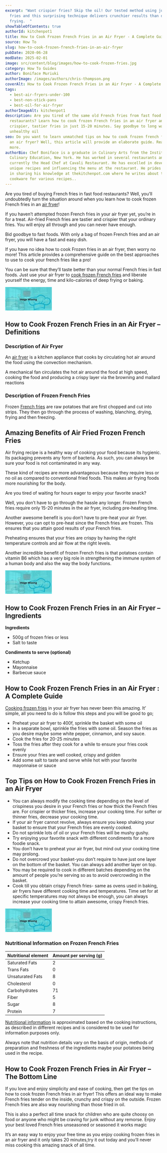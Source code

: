 ```yaml
---
excerpt: "Want crispier fries? Skip the oil! Our tested method using just frozen
  fries and this surprising technique delivers crunchier results than deep
  frying.  "
showTableOfContents: true
authorId: kitchenpot1
title: How to Cook Frozen French Fries in an Air Fryer - A Complete Guide
source: How To
slug: how-to-cook-frozen-french-fries-in-an-air-fryer
pubDate: 2020-06-28
modDate: 2025-02-01
image: src/content/blog/images/how-to-cook-frozen-fries.jpg
category: How To Guides
author: Boniface Muriuki
authorImage: /images/authors/chris-thompson.png
coverAlt: How to Cook Frozen French Fries in an Air Fryer - A Complete Guide
tags:
  - best-air-fryers-under-100
  - best-non-stick-pans
  - best-oil-for-air-fryer
authorImageAlt: kitchenpot1
description: Are you tired of the same old French fries from fast food
  restaurants? Learn how to cook frozen French fries in an air fryer and enjoy
  crispier, tastier fries in just 15-20 minutes. Say goodbye to long waits and
  unhealthy oil
seo: Do you want to learn unmatched tips on how to cook frozen french fries in
  an air fryer? Well, this article will provide an elaborate guide. Read on for
  more.
authorBio: Chef Boniface is a graduate in Culinary Arts from the Institute of
  Culinary Education, New York. He has worked in several restaurants and is
  currently the Head Chef at Cavali Restaurant. He has excelled in developing
  unique recipes and influencing the menu at the restaurant. He prides himself
  in sharing his knowledge at thekitchenpot.com where he writes about the best
  cookware for various recipes..
---
```


Are you tired of buying French fries in fast food restaurants? Well, you’ll undoubtedly turn the situation around when you learn how to cook frozen French fries in an [air fryer](https://thekitchenpot.com/blog/best-air-fryers-under-100//)!

If you haven’t attempted frozen French fries in your air fryer yet, you’re in for a treat. Air-fried French fries are tastier and crispier that your ordinary fries. You will enjoy all through and you can never have enough.

Bid goodbye to fast foods. With only a bag of frozen French fries and an air fryer, you will have a fast and easy dish.

If you have no idea how to cook Frozen fries in an air fryer, then worry no more! This article provides a comprehensive guide on the best approaches to use to cook your french fries like a pro!

You can be sure that they’ll taste better than your normal French fries in fast foods. Just use your air fryer to [cook frozen French fries](https://www.potatochipsmachinery.com/news/frozen-french-fries-making.html) and liberate yourself the energy, time and kilo-calories of deep frying or baking.

![How to cook frozen french fries in an air fryer](images/portablegasgrill.jpg)

## **How to Cook Frozen French Fries in an Air Fryer – Definitions**

### **Description of Air Fryer**

An [air fryer](https://en.wikipedia.org/wiki/Air_fryer) is a kitchen appliance that cooks by circulating hot air around the food using the convection mechanism.

A mechanical fan circulates the hot air around the food at high speed, cooking the food and producing a crispy layer via the browning and mallard reactions

### **Description of Frozen French Fries** 

Frozen [French fries](https://en.wikipedia.org/wiki/French_fries) are raw potatoes that are first chopped and cut into strips. They then go through the process of washing, blanching, drying, frying and then freezing.

## **Amazing Benefits of Air Fried Frozen French Fries**

Air frying recipe is a healthy way of cooking your food because its hygienic. Its packaging prevents any form of bacteria. As such, you can always be sure your food is not contaminated in any way.

These kind of recipes are more advantageous because they require less or no oil as compared to conventional fried foods. This makes air frying foods more nourishing for the body.

Are you tired of waiting for hours eager to enjoy your favorite snack?

Well, you don’t have to go through the hassle any longer. Frozen French fries require only 15-20 minutes in the air fryer, including pre-heating time.

Another awesome benefit is you don’t have to pre-heat your air fryer. However, you can opt to pre-heat since the French fries are frozen. This ensures that you attain good results of your French fries.

Preheating ensures that your fries are crispy by having the right temperature controls and air flow at the right levels.

Another incredible benefit of frozen French fries is that potatoes contain vitamin B6 which has a very big role in strengthening the immune system of a human body and also the way the body functions.

![](images/portablegasgrill.jpg)

## How to Cook Frozen French Fries in an Air Fryer – Ingredients

**Ingredients**

-   500g of frozen fries or less
-   Salt to taste

**Condiments to serve (optional)**

-   Ketchup
-   Mayonnaise
-   Barbecue sauce

## **How to Cook Frozen French Fries in an Air Fryer : A Complete Guide**

[Cooking frozen fries](https://cookpad.com/ke/search/air%20fryer%20french%20fries) in your air fryer has never been this amazing. It’ simple, all you need to do is follow this steps and you will be good to go;

-   Preheat your air fryer to 400f, sprinkle the basket with some oil
-   In a separate bowl, sprinkle the fries with some oil. Season the fries as you desire maybe some white pepper, cinnamon, and soy sauce.
-   Cook the fries for 20-25 minutes
-   Toss the fries after they cook for a while to ensure your fries cook evenly
-   Ensure your fries are well cooked, crispy and golden
-   Add some salt to taste and serve while hot with your favorite mayonnaise or sauce

## **Top Tips on How to Cook Frozen French Fries in an Air Fryer**

-   You can always modify the cooking time depending on the level of crispiness you desire in your French fries or how thick the French fries are. For crispier or thicker fries, increase your cooking time. For softer or thinner fries, decrease your cooking time.
-   If your air fryer cannot revolve, always ensure you keep shaking your basket to ensure that your French fries are evenly cooked.
-   Do not sprinkle lots of oil or your French fries will be mushy gushy.
-   Try enjoying your favorite snack with different condiments for a more foodie snack.
-   You don’t have to preheat your air fryer, but mind out your cooking time may prolong.
-   Do not overcrowd your basket-you don’t require to have just one layer on the bottom of the basket. You can always add another layer on top.
-   You may be required to cook in different batches depending on the amount of people you’re serving so as to avoid overcrowding in the basket.
-   Cook till you obtain crispy French fries- same as ovens used in baking, air fryers have different cooking time and temperatures. Time set for at specific temperatures may not always be enough, you can always increase your cooking time to attain awesome, crispy French fries.

![](images/portablegasgrill.jpg)

### **Nutritional Information on Frozen French Fries** 

| Nutritional element | Amount per serving (g) |
|---|---|
| Saturated Fats | 2 |
| Trans Fats | 0 |
| Unsaturated Fats | 8 |
| Cholesterol | 0 |
| Carbohydrates | 71 |
| Fiber | 5 |
| Sugar | 8 |
| Protein | 7 |

[Nutritional information](https://www.nutritionix.com/food/frozen-french-fries) is approximated based on the cooking instructions, as described in different recipes and is considered to be used for information purposes only.

Always note that nutrition details vary on the basis of origin, methods of preparation and freshness of the ingredients maybe your potatoes being used in the recipe.

## **How to Cook Frozen French Fries in Air Fryer – The Bottom** **Line**

If you love and enjoy simplicity and ease of cooking, then get the tips on how to cook frozen French fries in air fryer! This offers an ideal way to make French fries tender on the inside, crunchy and crispy on the outside. Frozen French fries are also way nourishing than those fried in oil.

This is also a perfect all time snack for children who are quite choosy on food or anyone who might be craving for junk without any remorse. Enjoy your best loved French fries unseasoned or seasoned it works magic

It’s an easy way to enjoy your free time as you enjoy cooking frozen fries in an air fryer and it only takes 20 minutes,try it out today and you’ll never miss cooking this amazing snack of all time.
